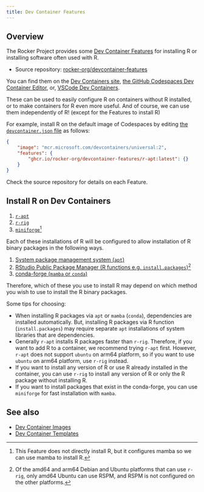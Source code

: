 ```yaml
---
title: Dev Container Features
---
```


## Overview

The Rocker Project provides some [Dev Container Features](https://containers.dev/implementors/features/)
for installing R or installing software often used with R.

- Source repository: [rocker-org/devcontainer-features](https://github.com/rocker-org/devcontainer-features)

You can find them on the [Dev Containers site](https://containers.dev/collections),
[the GitHub Codespaces Dev Container Editor](https://github.blog/changelog/2022-10-21-codespaces-configuration-with-the-dev-container-editor/),
or, [VSCode Dev Containers](https://code.visualstudio.com/docs/devcontainers/containers).

These can be used to easily configure R on containers without R installed,
or to make containers for R even more useful.
And of course, we can use them independently of R! (except for the Features to install R)

For example, install R on the default image of Codespaces
by editing [the `devcontainer.json` file](https://containers.dev/implementors/spec/#devcontainerjson) as follows:

```{.json filename=".devcontainer/devcontainer.json"}
{
    "image": "mcr.microsoft.com/devcontainers/universal:2",
    "features": {
        "ghcr.io/rocker-org/devcontainer-features/r-apt:latest": {}
    }
}
```

Check the source repository for details on each Feature.

## Install R on Dev Containers

1. [`r-apt`](https://github.com/rocker-org/devcontainer-features/tree/main/src/r-apt)
2. [`r-rig`](https://github.com/rocker-org/devcontainer-features/tree/main/src/r-rig)
3. [`miniforge`](https://github.com/rocker-org/devcontainer-features/tree/main/src/miniforge)[^miniforge]

[^miniforge]: This Feature does not directly install R, but it configures mamba so we can use mamba to install R.

Each of these installations of R will be configured to allow installation of R binary packages in the following ways.

1. [System package management system (`apt`)](../../use/extending.md#system-package-management-system)
2. [RStudio Public Package Manager (R functions e.g. `install.packages`)](../../use/extending.md#rstudio-public-package-manager)[^rspm]
3. [conda-forge (`mamba` or `conda`)](../../use/extending.md#conda-forge)

[^rspm]: Of the amd64 and arm64 Debian and Ubuntu platforms that can use `r-rig`,
only amd64 Ubuntu can use RSPM, and RSPM is not configured on the other platforms.

Therefore, which of these you use to install R
may depend on which method you wish to use to install the R binary packages.

Some tips for choosing:

- When installing R packages via `apt` or `mamba` (`conda`), dependencies are installed automatically.
  But, installing R packages via R function (`install.packages`)
  may require separate `apt` installations of system libraries that are dependencies.
- Generally `r-apt` installs R packages faster than `r-rig`.
  Therefore, if you want to add R to a container, we recommend trying `r-apt` first.
  However, `r-apt` does not support `ubuntu` on arm64 platform, so if you want to use `ubuntu` on arm64 platform,
  use `r-rig` instead.
- If you want to install any version of R or use R already installed in the container,
  you can use `r-rig` to install any version of R or only the R package without installing R.
- If you want to install packages that exist in the conda-forge,
  you can use `miniforge` for fast installation with `mamba`.

## See also

- [Dev Container Images](images.md)
- [Dev Container Templates](templates.md)
